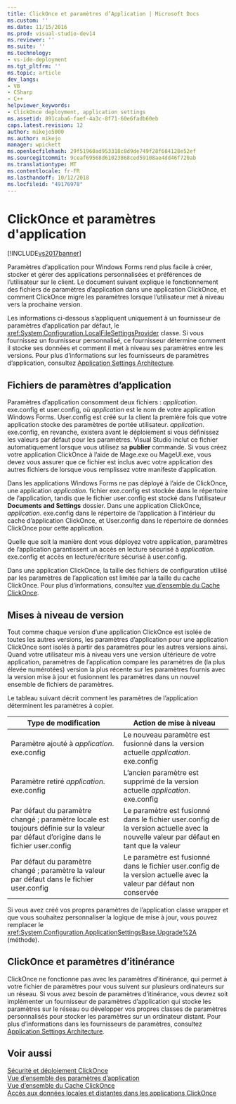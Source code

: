 ```yaml
---
title: ClickOnce et paramètres d’Application | Microsoft Docs
ms.custom: ''
ms.date: 11/15/2016
ms.prod: visual-studio-dev14
ms.reviewer: ''
ms.suite: ''
ms.technology:
- vs-ide-deployment
ms.tgt_pltfrm: ''
ms.topic: article
dev_langs:
- VB
- CSharp
- C++
helpviewer_keywords:
- ClickOnce deployment, application settings
ms.assetid: 891caba6-faef-4a3c-8f71-60e6fadb60eb
caps.latest.revision: 12
author: mikejo5000
ms.author: mikejo
manager: wpickett
ms.openlocfilehash: 29f51960ad953318c8d9de749f28f684128e52ef
ms.sourcegitcommit: 9ceaf69568d61023868ced59108ae4dd46f720ab
ms.translationtype: MT
ms.contentlocale: fr-FR
ms.lasthandoff: 10/12/2018
ms.locfileid: "49176978"
---
```

# <a name="clickonce-and-application-settings"></a>ClickOnce et paramètres d'application
[!INCLUDE[vs2017banner](../includes/vs2017banner.md)]

Paramètres d’application pour Windows Forms rend plus facile à créer, stocker et gérer des applications personnalisées et préférences de l’utilisateur sur le client. Le document suivant explique le fonctionnement des fichiers de paramètres d’application dans une application ClickOnce, et comment ClickOnce migre les paramètres lorsque l’utilisateur met à niveau vers la prochaine version.  
  
 Les informations ci-dessous s’appliquent uniquement à un fournisseur de paramètres d’application par défaut, le <xref:System.Configuration.LocalFileSettingsProvider> classe. Si vous fournissez un fournisseur personnalisé, ce fournisseur détermine comment il stocke ses données et comment il met à niveau ses paramètres entre les versions. Pour plus d’informations sur les fournisseurs de paramètres d’application, consultez [Application Settings Architecture](http://msdn.microsoft.com/library/c8eb2ad0-fac6-4ea2-9140-675a4a44d562).  
  
## <a name="application-settings-files"></a>Fichiers de paramètres d’application  
 Paramètres d’application consomment deux fichiers : *application*. exe.config et user.config, où *application* est le nom de votre application Windows Forms. User.config est créé sur la client la première fois que votre application stocke des paramètres de portée utilisateur. *application*. exe.config, en revanche, existera avant le déploiement si vous définissez les valeurs par défaut pour les paramètres. Visual Studio inclut ce fichier automatiquement lorsque vous utilisez sa **publier** commande. Si vous créez votre application ClickOnce à l’aide de Mage.exe ou MageUI.exe, vous devez vous assurer que ce fichier est inclus avec votre application des autres fichiers de lorsque vous remplissez votre manifeste d’application.  
  
 Dans les applications Windows Forms ne pas déployé à l’aide de ClickOnce, une application *application*. fichier exe.config est stockée dans le répertoire de l’application, tandis que le fichier user.config est stocké dans l’utilisateur **Documents and Settings**  dossier. Dans une application ClickOnce, *application*. exe.config dans le répertoire de l’application à l’intérieur du cache d’application ClickOnce, et User.config dans le répertoire de données ClickOnce pour cette application.  
  
 Quelle que soit la manière dont vous déployez votre application, paramètres de l’application garantissent un accès en lecture sécurisé à *application*. exe.config et accès en lecture/écriture sécurisé à user.config.  
  
 Dans une application ClickOnce, la taille des fichiers de configuration utilisé par les paramètres de l’application est limitée par la taille du cache ClickOnce. Pour plus d’informations, consultez [vue d’ensemble du Cache ClickOnce](../deployment/clickonce-cache-overview.md).  
  
## <a name="version-upgrades"></a>Mises à niveau de version  
 Tout comme chaque version d’une application ClickOnce est isolée de toutes les autres versions, les paramètres d’application pour une application ClickOnce sont isolés à partir des paramètres pour les autres versions ainsi. Quand votre utilisateur mis à niveau vers une version ultérieure de votre application, paramètres de l’application compare les paramètres de (la plus élevée numérotées) version la plus récente sur les paramètres fournis avec la version mise à jour et fusionnent les paramètres dans un nouvel ensemble de fichiers de paramètres.  
  
 Le tableau suivant décrit comment les paramètres de l’application déterminent les paramètres à copier.  
  
|Type de modification|Action de mise à niveau|  
|--------------------|--------------------|  
|Paramètre ajouté à *application*. exe.config|Le nouveau paramètre est fusionné dans la version actuelle *application*. exe.config|  
|Paramètre retiré *application*. exe.config|L’ancien paramètre est supprimé de la version actuelle *application*. exe.config|  
|Par défaut du paramètre changé ; paramètre locale est toujours définie sur la valeur par défaut d’origine dans le fichier user.config|Le paramètre est fusionné dans le fichier user.config de la version actuelle avec la nouvelle valeur par défaut en tant que la valeur|  
|Par défaut du paramètre changé ; paramètre la valeur par défaut dans le fichier user.config|Le paramètre est fusionné dans le fichier user.config de la version actuelle avec la valeur par défaut non conservée|  
  
 Si vous avez créé vos propres paramètres de l’application classe wrapper et que vous souhaitez personnaliser la logique de mise à jour, vous pouvez remplacer le <xref:System.Configuration.ApplicationSettingsBase.Upgrade%2A> (méthode).  
  
## <a name="clickonce-and-roaming-settings"></a>ClickOnce et paramètres d’itinérance  
 ClickOnce ne fonctionne pas avec les paramètres d’itinérance, qui permet à votre fichier de paramètres pour vous suivent sur plusieurs ordinateurs sur un réseau. Si vous avez besoin de paramètres d’itinérance, vous devrez soit implémenter un fournisseur de paramètres d’application qui stocke les paramètres sur le réseau ou développer vos propres classes de paramètres personnalisés pour stocker les paramètres sur un ordinateur distant. Pour plus d’informations dans les fournisseurs de paramètres, consultez [Application Settings Architecture](http://msdn.microsoft.com/library/c8eb2ad0-fac6-4ea2-9140-675a4a44d562).  
  
## <a name="see-also"></a>Voir aussi  
 [Sécurité et déploiement ClickOnce](../deployment/clickonce-security-and-deployment.md)   
 [Vue d’ensemble des paramètres d’application](http://msdn.microsoft.com/library/0dd8bca5-a6bf-4ac4-8eec-5725d08b38dc)   
 [Vue d’ensemble du Cache ClickOnce](../deployment/clickonce-cache-overview.md)   
 [Accès aux données locales et distantes dans les applications ClickOnce](../deployment/accessing-local-and-remote-data-in-clickonce-applications.md)



